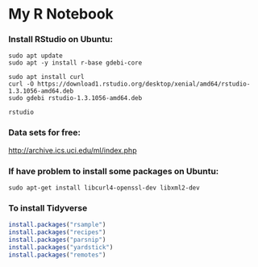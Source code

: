 # My R Notebook

### Install RStudio on Ubuntu:
```shell
sudo apt update
sudo apt -y install r-base gdebi-core

sudo apt install curl
curl -O https://download1.rstudio.org/desktop/xenial/amd64/rstudio-1.3.1056-amd64.deb
sudo gdebi rstudio-1.3.1056-amd64.deb

rstudio
```

### Data sets for free: 
http://archive.ics.uci.edu/ml/index.php

### If have problem to install some packages on Ubuntu:
```shell
sudo apt-get install libcurl4-openssl-dev libxml2-dev
```

### To install Tidyverse
```r
install.packages("rsample")
install.packages("recipes")
install.packages("parsnip")
install.packages("yardstick")
install.packages("remotes")
```